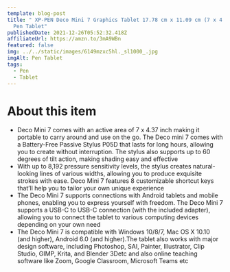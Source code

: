 ```yaml
---
template: blog-post
title: " XP-PEN Deco Mini 7 Graphics Tablet 17.78 cm x 11.09 cm (7 x 4.37 Inch)
  Pen Tablet"
publishedDate: 2021-12-26T05:52:32.418Z
affiliateUrl: https://amzn.to/3mA9WBn
featured: false
img: ../../static/images/6149mzxc5hl._sl1000_.jpg
imgAlt: Pen Tablet
tags:
  - Pen
  - Tablet
---
```

# About this item

* Deco Mini 7 comes with an active area of 7 x 4.37 inch making it portable to carry around and use on the go. The Deco mini 7 comes with a Battery-Free Passive Stylus P05D that lasts for long hours, allowing you to create without interruption. The stylus also supports up to 60 degrees of tilt action, making shading easy and effective
* With up to 8,192 pressure sensitivity levels, the stylus creates natural-looking lines of various widths, allowing you to produce exquisite strokes with ease. Deco Mini 7 features 8 customizable shortcut keys that’ll help you to tailor your own unique experience
* The Deco Mini 7 supports connections with Android tablets and mobile phones, enabling you to express yourself with freedom. The Deco Mini 7 supports a USB-C to USB-C connection (with the included adapter), allowing you to connect the tablet to various computing devices depending on your own need
* The Deco Mini 7 is compatible with Windows 10/8/7, Mac OS X 10.10 (and higher), Android 6.0 (and higher).The tablet also works with major design software, including Photoshop, SAI, Painter, Illustrator, Clip Studio, GIMP, Krita, and Blender 3Detc and also online teaching software like Zoom, Google Classroom, Microsoft Teams etc